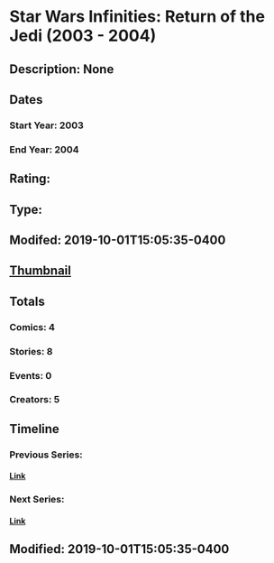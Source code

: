 # Star Wars Infinities: Return of the Jedi (2003 - 2004)
## Description: None
## Dates
### Start Year: 2003
### End Year: 2004
## Rating: 
## Type: 
## Modifed: 2019-10-01T15:05:35-0400
## [Thumbnail](http://i.annihil.us/u/prod/marvel/i/mg/7/10/5d936b34f0f88.jpg)
## Totals
### Comics: 4
### Stories: 8
### Events: 0
### Creators: 5
## Timeline
### Previous Series: 
#### [Link]()
### Next Series: 
#### [Link]()
## Modified: 2019-10-01T15:05:35-0400